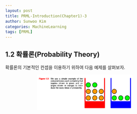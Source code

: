 ```yaml
---
layout: post
title: PRML-Introduction(Chapter1)-3
author: Sunwoo Kim
categories: MachineLearning
tags: [PRML]
---
```


## 1.2 확률론(Probability Theory)
확률론의 기본적인 컨셉을 이용하기 위하여 다음 예제를 살펴보자.
<center><img src="/public/img/PRML-Chapter1/img08.png" width="60%"></center>
